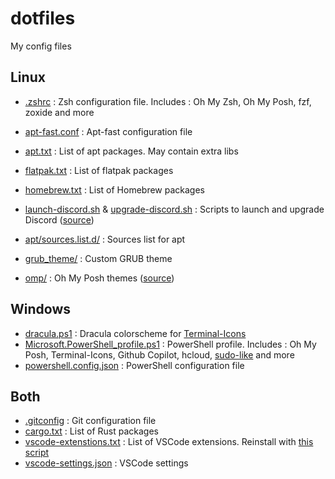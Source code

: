 # dotfiles
My config files

## Linux

- [.zshrc](.zshrc) : Zsh configuration file. Includes : Oh My Zsh, Oh My Posh, fzf, zoxide and more
- [apt-fast.conf](apt-fast.conf) : Apt-fast configuration file
- [apt.txt](apt.txt) : List of apt packages. May contain extra libs
- [flatpak.txt](flatpak.txt) : List of flatpak packages
- [homebrew.txt](homebrew.txt) : List of Homebrew packages
- [launch-discord.sh](launch-discord.sh) & [upgrade-discord.sh](upgrade-discord.sh) : Scripts to launch and upgrade Discord ([source](https://gist.github.com/EDM115/5b6918c4433de7038588c78d602f7de5))
  
  
- [apt/sources.list.d/](apt/sources.list.d/) : Sources list for apt
- [grub_theme/](grub_theme/) : Custom GRUB theme
- [omp/](omp/) : Oh My Posh themes ([source](https://github.com/EDM115/EDM115-ohmyposh-theme))

## Windows

- [dracula.ps1](dracula.ps1) : Dracula colorscheme for [Terminal-Icons](https://github.com/devblackops/Terminal-Icons)
- [Microsoft.PowerShell_profile.ps1](Microsoft.PowerShell_profile.ps1) : PowerShell profile. Includes : Oh My Posh, Terminal-Icons, Github Copilot, hcloud, [sudo-like](https://gist.github.com/EDM115/daff204ae4bb19f0a90291d036e433ed) and more
- [powershell.config.json](powershell.config.json) : PowerShell configuration file

## Both

- [.gitconfig](.gitconfig) : Git configuration file
- [cargo.txt](cargo.txt) : List of Rust packages
- [vscode-extenstions.txt](vscode-extenstions.txt) : List of VSCode extensions. Reinstall with [this script](https://gist.github.com/EDM115/7f90913892cf5dd0e5141316ea37b261)
- [vscode-settings.json](vscode-settings.json) : VSCode settings

